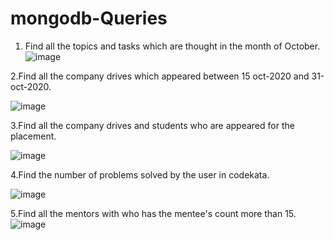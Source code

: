 # mongodb-Queries


1. Find all the topics and tasks which are thought in the month of October.
![image](https://user-images.githubusercontent.com/104028772/201860624-b9c3f027-a133-41fd-ad94-95755ff2e0e0.png)

2.Find all the company drives which appeared between 15 oct-2020 and 31-oct-2020.

![image](https://user-images.githubusercontent.com/104028772/201861050-c962aad8-a759-4394-978a-d7a353a5458b.png)

3.Find all the company drives and students who are appeared for the placement.

![image](https://user-images.githubusercontent.com/104028772/201861371-ed5b4ebb-5ff5-4142-b411-f46876717c19.png)

4.Find the number of problems solved by the user in codekata.

![image](https://user-images.githubusercontent.com/104028772/201861584-3d2b3a7c-f9a6-43ed-8cfe-9d4e335c9b86.png)

5.Find all the mentors with who has the mentee's count more than 15.
![image](https://user-images.githubusercontent.com/104028772/201862293-4fa7ddea-e9aa-4c6a-85e1-07845f34c526.png)


